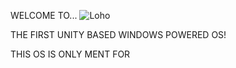 WELCOME TO...
![Loho](https://github.com/NoSleepKid/SLEEPOS-In-beta-/assets/115043889/7afa5756-0ec8-4d08-b94e-3ae929d61653)

THE FIRST UNITY BASED WINDOWS POWERED OS!

THIS OS IS ONLY MENT FOR 
